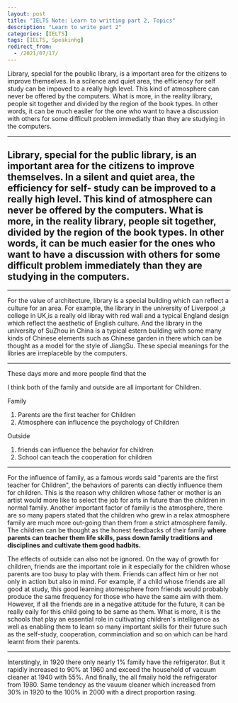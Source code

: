 ```yaml
---
layout: post
title: "IELTS Note: Learn to writting part 2, Topics"
description: "Learn to write part 2"
categories: [IELTS]
tags: [IELTS, Speakinhg]
redirect_from:
  - /2021/07/17/
---
```





Library, special for the poublic library, is a important area for the citizens to improve themselves. In a scilence and quiet area, the efficiency for self study can be impoved to a really high level. This kind of atmosphere can never be offered by the computers. What is more, in the reality library, people sit together and divided by the region of the book types. In other words, it can be much easiler for the one who want to have a discussion with others for some difficult problem immediatly than they are studying in the computers.

-----

Library, special for the public library, is an important area for the citizens to improve themselves. In a silent and quiet area, the efficiency for self- study can be improved to a really high level. This kind of atmosphere can never be offered by the computers. What is more, in the reality library, people sit together, divided by the region of the book types. In other words, it can be much easier for the ones who want to have a discussion with others for some difficult problem immediately than they are studying in the computers.
---


---


For the value of architecture, library is a special building which can reflect a culture for an area. For example, the library in the university of Liverpool ,a college in UK,is a really old libray with red wall and a typical England design which reflect the aesthetic of English culture. And the library in the university of SuZhou in China is a typical estern building with some many kinds of Chinese elements such as Chinese garden in there which can be thought as a model for the style of JiangSu. These special meanings for the libries are irreplaceble by the computers.



----

These days more and more people find that the 

I think both of the family and outside are all important for Children.

Family

1. Parents are the first teacher for Children 
2. Atmosphere can influcence the psychology of Children
   
Outside

1. friends can influence the behavior for children
2. School can teach the cooperation for children


--- 

For the influence of family, as a famous words said "parents are the first teacher for Children", the behaviors of parents can diectly influence them for children. This is the reason why children whose father or mother is an artist would more like to select the job for arts in future than the children in normal family. Another important factor of family is the atmosphere, there are so many papers stated that the children who grew in a relax atmosphere family are much more out-going than them from a strict atmosphere family. The children can be thought as the honest feedbacks of their family **where parents can teacher them life skills, pass down family traditions and disciplines and cultivate them good hadbits.**

The effects of outside can also not be ignored. On the way of growth for children, friends are the important role in it especially for the children whose parents are too busy to play with them. Friends can affect him or her not only in action but also in mind. For example, if a child whose friends are all good at study, this good learning atomesphere from friends would probably produce the same frequency for those who have the same aim with them. However, if all the friends are in a negative attitude for the future, it can be really eaily for this child going to be same as them. What is more, it is the schools that play an essential role in cultivating children's intelligence as well as enabling them to learn so many important skills for their future such as the self-study, cooperation, comminciation and so on which can be hard learnt from their parents.

---


Interstingly, in 1920 there only nearly 1% family have the refrigerator. But it rapidly increased to 90% at 1960 and exceed the household of vacuum cleaner at 1940 with 55%. And finally, the all fmaily hold the refrigerator from 1980. Same tendency as the vauum cleaner which increased from 30% in 1920 to the 100% in 2000 with a direct proportion rasing. 